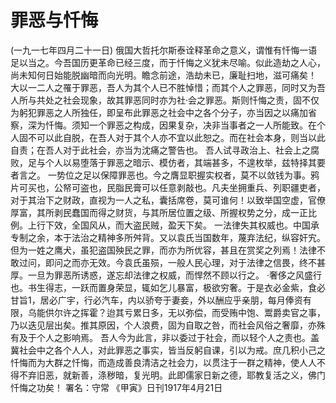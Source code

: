 # 罪恶与忏悔
(一九一七年四月二十一日)
俄国大哲托尔斯泰诠释革命之意义，谓惟有忏悔一语足以当之。今吾国历更革命已经三度，而于忏悔之义犹未尽喻。似此造劫之人心，尚未知何日始能脱幽暗而向光明。瞻念前途，浩劫未已，廉耻扫地，滋可痛矣！
大以一二人之罹于罪恶，吾人为其个人已不胜悼惜；而其个人之罪恶，同时又为吾人所与共处之社会现象，故其罪恶同时亦为社·会之罪恶。斯则忏悔之责，固不仅为躬犯罪恶之人所独任，即呈布此罪恶之社会中之各个分子，亦当因之以痛加省察，深为忏悔。须知一个罪恶之构成，因果复杂，决非当事者之一人所能致。在个人固不可以此自脱，在吾人对于其个人亦不宜以此恕之。而在社会本身，则当以此自责；在吾人对于此社会，亦当为沈痛之警告也。
吾人试寻政治上、社会上之腐败，足与个人以易堕落于罪恶之暗示、模仿者，其端甚多，不遑枚举，兹特择其要者言之。
一势位之足以保障罪恶也。今之膺显职握实权者，莫不以敛钱为事。鸦片可买也，公帑可盗也，民脂民膏可以任意剥敲也。凡夫坐拥重兵、列职疆吏者，对于其治下之财政，直视为一人之私，囊括席卷，莫可谁何！以致举国空虚，官僚厚富，其所剥民蠢国而得之财货，与其所居位置之级、所握权势之分，成一正比例。上行下效，全国风从，而大盗民贼，盈天下矣。
一法律失其权威也。中国承专制之余，本于法治之精神多所舛背。又以袁氏当国数年，蔑弃法纪，纵容奸宄。但为一姓之鹰犬，虽犯盗国殃民之罪，而亦为所优容，甚且在赏奖之列焉！法律不敢过问，即问之而亦无效。今袁氏虽殒，一般人民心理，对于法律之信畏，终不甚厚。一旦为罪恶所诱惑，遂忘却法律之权威，而悍然不顾以行之。
·奢侈之风盛行也。书生得志，一跃而置身荣显，辄如乞儿暴富，极欲穷奢。于是衣必金紫，食必甘旨1，居必广宇，行必汽车，内以骄夸于妻妾，外以酬应乎亲朋，每月俸资有限，乌能供尔许之挥霍？迨其亏累日多，无以弥偿，而受贿中饱、鬻爵卖官之事，乃以迭见层出矣。推其原因，个人浪费，固为自取之咎，而社会风俗之奢靡，亦殊有及于个人之影响焉。
吾人今为此言，非以委过于社会，而以轻个人之责也。盖冀社会中之各个人人，对此罪恶之事实，皆当反躬自课，引以为戒。庶几积小己之忏悔而为大群之忏悔，而造成善良清洁之社会力，以贯注于一群之精神，使人人不得不弃旧恶，就新善，涤秽暗，复光明。此即儒家日新之德，耶教复活之义，佛门忏悔之功矣！
署名：守常
《甲寅》日刊1917年4月21日
